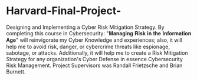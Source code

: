 # Harvard-Final-Project-
Designing and Implementing a Cyber Risk Mitigation Strategy. By completing this course in Cybersecurity: "𝐌𝐚𝐧𝐚𝐠𝐢𝐧𝐠 𝐑𝐢𝐬𝐤 𝐢𝐧 𝐭𝐡𝐞 𝐈𝐧𝐟𝐨𝐫𝐦𝐚𝐭𝐢𝐨𝐧 𝐀𝐠𝐞" will reinvigorate my Cyber Knowledge and experiences; also, it will help me to avoid risk, danger, or cybercrime threats like espionage, sabotage, or attacks. Additionally, it will help me to create a Risk Mitigation Strategy for any organization's Cyber Defense in essence Cybersecurity Risk Management.
Project Supervisors was  Randall Frietzsche and Brian Burnett.
